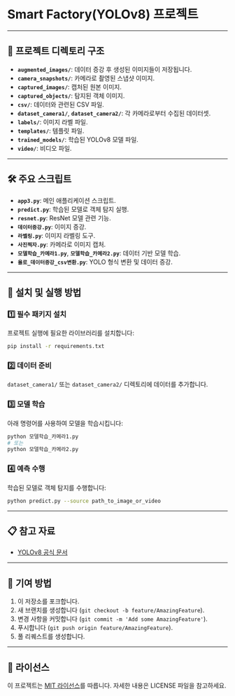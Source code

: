 # Smart Factory(YOLOv8) 프로젝트



---

## 📂 프로젝트 디렉토리 구조

- **`augmented_images/`**: 데이터 증강 후 생성된 이미지들이 저장됩니다.
- **`camera_snapshots/`**: 카메라로 촬영된 스냅샷 이미지.
- **`captured_images/`**: 캡처된 원본 이미지.
- **`captured_objects/`**: 탐지된 객체 이미지.
- **`csv/`**: 데이터와 관련된 CSV 파일.
- **`dataset_camera1/`**, **`dataset_camera2/`**: 각 카메라로부터 수집된 데이터셋.
- **`labels/`**: 이미지 라벨 파일.
- **`templates/`**: 템플릿 파일.
- **`trained_models/`**: 학습된 YOLOv8 모델 파일.
- **`video/`**: 비디오 파일.

---

## 🛠 주요 스크립트

- **`app3.py`**: 메인 애플리케이션 스크립트.
- **`predict.py`**: 학습된 모델로 객체 탐지 실행.
- **`resnet.py`**: ResNet 모델 관련 기능.
- **`데이터증강.py`**: 이미지 증강.
- **`라벨링.py`**: 이미지 라벨링 도구.
- **`사진찍자.py`**: 카메라로 이미지 캡처.
- **`모델학습_카메라1.py`**, **`모델학습_카메라2.py`**: 데이터 기반 모델 학습.
- **`욜로_데이터증강_csv변환.py`**: YOLO 형식 변환 및 데이터 증강.

---

## 🚀 설치 및 실행 방법

### 1️⃣ 필수 패키지 설치

프로젝트 실행에 필요한 라이브러리를 설치합니다:

```bash
pip install -r requirements.txt
```

### 2️⃣ 데이터 준비

`dataset_camera1/` 또는 `dataset_camera2/` 디렉토리에 데이터를 추가합니다.

### 3️⃣ 모델 학습

아래 명령어를 사용하여 모델을 학습시킵니다:

```bash
python 모델학습_카메라1.py
# 또는
python 모델학습_카메라2.py
```

### 4️⃣ 예측 수행

학습된 모델로 객체 탐지를 수행합니다:

```bash
python predict.py --source path_to_image_or_video
```

---

## 📋 참고 자료

- [YOLOv8 공식 문서](https://github.com/ultralytics/ultralytics/blob/main/docs/en/models/yolov8.md)

---

## 🤝 기여 방법

1. 이 저장소를 포크합니다.
2. 새 브랜치를 생성합니다 (`git checkout -b feature/AmazingFeature`).
3. 변경 사항을 커밋합니다 (`git commit -m 'Add some AmazingFeature'`).
4. 푸시합니다 (`git push origin feature/AmazingFeature`).
5. 풀 리퀘스트를 생성합니다.

---

## 📜 라이선스

이 프로젝트는 [MIT 라이선스](LICENSE)를 따릅니다. 자세한 내용은 LICENSE 파일을 참고하세요.


